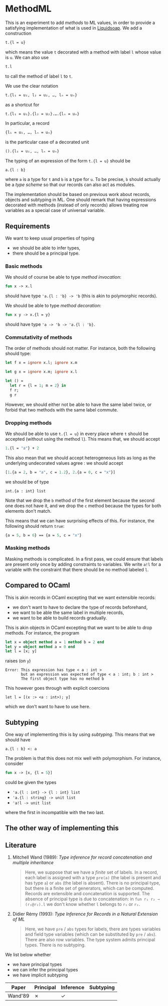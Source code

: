 # MethodML

This is an experiment to add _methods_ to ML values, in order to provide a
satisfying implementation of what is used in
[Liquidsoap](http://www.liquidsoap.info). We add a construction

```ocaml
t.{l = u}
```

which means the value `t` decorated with a method with label `l` whose value is
`u`. We can also use

```ocaml
t.l
```

to call the method of label `l` to `t`.

We use the clear notation

```ocaml
t.{l₁ = u₁, l₂ = u₂, …, lₙ = uₙ}
```

as a shortcut for

```ocaml
t.{l₁ = u₁}.{l₂ = u₂}.….{lₙ = uₙ}
```

In particular, a record

```ocaml
{l₁ = u₁, …, lₙ = uₙ}
```

is the particular case of a decorated unit

```ocaml
().{l₁ = u₁, …, lₙ = uₙ}
```

The typing of an expression of the form `t.{l = u}` should be

```
a.{l : b}
```

where `a` is a type for `t` and `b` is a type for `u`. To be precise, `b` should
actually be a _type scheme_ so that our records can also act as modules.

The implementation should be based on previous work about records, objects and
subtyping in ML. One should remark that having expressions decorated with
methods (instead of only records) allows treating row variables as a special
case of universal variable.

## Requirements

We want to keep usual properties of typing

- we should be able to infer types,
- there should be a principal type.

### Basic methods

We should of course be able to type _method invocation_:

```ocaml
fun x -> x.l
```

should have type `'a.{l : 'b} -> 'b` (this is akin to polymorphic records).

We should be able to type _method decoration_:

```ocaml
fun x y -> x.{l = y}
```

should have type `'a -> 'b -> 'a.{l : 'b}`.

### Commutativity of methods

The order of methods should not matter. For instance, both the following should
type:

```ocaml
let f x = ignore x.l; ignore x.m

let g x = ignore x.m; ignore x.l

let () =
  let r = {l = 1; m = 2} in
  f r;
  g r
```

However, we should either not be able to have the same label twice, or forbid
that two methods with the same label commute.

### Dropping methods

We should be able to use `t.{l = u}` in every place where `t` should be accepted
(without using the method `l`). This means that, we should accept

```ocaml
1.{l = "a"} + 2
```

This also mean that we should accept heterogeneous lists as long as the
underlying undecorated values agree : we should accept

```ocaml
[1.{a = 2, b = "a", c = 1.2}, 2.{a = 0, c = "x"}]
```

we should be of type

```
int.{a : int} list
```

Note that we drop the `b` method of the first element because the second one
does not have it, and we drop the `c` method because the types for both elements
don't match.

This means that we can have surprising effects of this. For instance, the
following should return `true`:

```ocaml
{a = 5, b = 6} == {a = 5, c = "x"}
```

### Masking methods

Masking methods is complicated. In a first pass, we could ensure that labels are
present only once by adding constraints to variables. We write `a!l` for a
variable with the constraint that there should be no method labeled `l`.

## Compared to OCaml

This is akin records in OCaml excepting that we want extensible records:

- we don't want to have to declare the type of records beforehand,
- we want to be able the same label in multiple records,
- we want to be able to build records gradually.

This is akin objects in OCaml excepting that we want to be able to drop
methods. For instance, the program

```ocaml
let x = object method a = 1 method b = 2 end
let y = object method a = 0 end
let l = [x; y]
```

raises (on `y`)

```
Error: This expression has type < a : int >
       but an expression was expected of type < a : int; b : int >
       The first object type has no method b
```

This however goes through with explicit coercions

```
let l = [(x :> <a : int>); y]
```

which we don't want to have to use here.

## Subtyping

One way of implementing this is by using _subtyping_. This means that we should
have

```
a.{l : b} <: a
```

The problem is that this does not mix well with polymorphism. For instance,
consider

```ocaml
fun x -> [x, {l = 5}]
```

could be given the types

- `'a.{l : int} -> {l : int} list`
- `'a.{l : string} -> unit list`
- `'a!l -> unit list`

where the first in incompatible with the two last.

## The other way of implementing this 

<!-- ## Records with subtyping -->

<!-- There are several approaches to (sub)typing records. -->

<!-- ### MLsub -->

<!-- In _MLsub_ the idea is that every type variable is attached with an interval. -->

<!-- The one of [MLsub](https://dl.acm.org/doi/10.1145/3093333.3009882) (see also -->
<!-- [this](https://github.com/stedolan/mlsub) and -->
<!-- [this](https://github.com/smimram/mlsub) implementations) is nice but leads to -->
<!-- unreadable types -->

## Literature

1. Mitchell Wand (1989): _Type inference for record concatenation and multiple
   inheritance_

   > Here, we suppose that we have a _finite_ set of labels. In a record, each
   > label is assigned with a type `pre(a)` (the label is present and has type
   > `a`) or `abs` (the label is absent). There is no principal type, but there
   > is a finite set of generators, which can be computed. Records are
   > extensible and concatenation is supported. The absence of principal type is
   > due to concatenation: in `fun r₁ r₂ → (r₁@r₂).l` we don't know whether `l`
   > belongs to `r₁` or `r₂`.
  
1. Didier Rémy (1993): _Type Inference for Records in a Natural Extension of ML_

   > Here, we have `pre` / `abs` types for labels, there are types variables and
   > field type variables (which can be substituted by `pre` / `abs`). There are
   > also row variables. The type system admits principal types. There is no
   > subtyping.

We list below whether

- we have principal types
- we can infer the principal types
- we have implicit subtyping

Paper | Principal | Inference | Subtyping |
--------|-----------|-----------|-----------|
Wand'89 | ✗ | ✓ |
